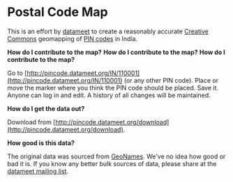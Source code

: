 Postal Code Map
===============

This is an effort by [datameet](http://www.datameet.org) to create a reasonably accurate
[Creative Commons](http://creativecommons.org/licenses/by/3.0/) geomapping of
[PIN codes](http://en.wikipedia.org/wiki/Postal_Index_Number) in India.

**How do I contribute to the map?**
**How do I contribute to the map?**
**How do I contribute to the map?**

Go to [http://pincode.datameet.org/IN/110001](http://pincode.datameet.org/IN/110001) (or any other PIN code).
Place or move the marker where you think the PIN code should be placed. Save it.
Anyone can log in and edit. A history of all changes will be maintained.

**How do I get the data out?**

Download from [http://pincode.datameet.org/download](http://pincode.datameet.org/download).

**How good is this data?**

The original data was sourced from <a href="http://download.geonames.org/export/zip/">GeoNames</a>. We've no idea how good or bad it is.
If you know any better bulk sources of data, please share at the <a href="https://groups.google.com/group/datameet">datameet mailing list</a>.
